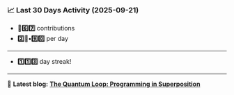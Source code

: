 <!--START_STATS-->
### 📈 Last 30 Days Activity (2025-09-21)  
- **🎱6️⃣7️⃣** contributions  
- **2️⃣🎱•9️⃣0️⃣** per day
---
- **1️⃣1️⃣3️⃣** day streak!
---
📝 **Latest blog:** [**The Quantum Loop: Programming in Superposition**](https://andriak.com/blog/quantum-loop)
<!--END_STATS-->
